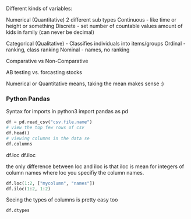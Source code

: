 Different kinds of variables:

Numerical (Quantitative)
2 different sub types
Continuous - like time or height or something
Discrete - set number of countable values amount of kids in family (can never be decimal)

Categorical (Qualitative) - Classifies individuals into items/groups
Ordinal - ranking, class ranking
Nominal - names, no ranking


Comparative vs Non-Comparative

AB testing vs. forcasting stocks

Numerical or Quantitative means, taking the mean makes sense :)

### Python Pandas

Syntax for imports in python3
import pandas as pd

```python
df = pd.read_csv("csv.file.name")
# view the top few rows of csv
df.head()
# viewing columns in the data se
df.columns
```

df.loc
df.iloc

the only difference between loc and iloc is that iloc is mean for integers of column names where loc you specifiy the column names.

```python
df.loc(1:2, ["mycolumn", "names"])
df.iloc(1:2, 1:2)
```

Seeing the types of columns is pretty easy too

```python
df.dtypes
```